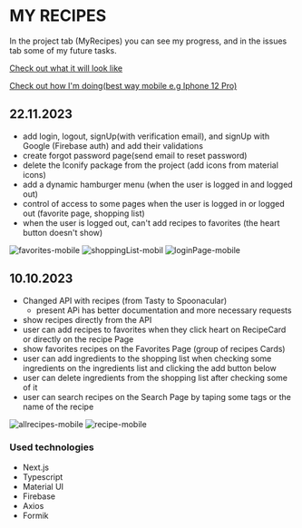 # MY RECIPES

In the project tab (MyRecipes) you can see my progress, and in the issues tab some of my future tasks.

[Check out what it will look like](https://www.figma.com/file/8BWwJ2PLUyNifepVuCOr7P/Lidlomix-przepisy?type=design&node-id=0%3A1&t=9fF9Hv69pNGZbNwE-1)

[Check out how I'm doing(best way mobile e.g Iphone 12 Pro)](https://lidlomix-eight.vercel.app/)

## 22.11.2023
- add login, logout, signUp(with verification email), and signUp with Google (Firebase auth) and add their validations
- create forgot password page(send email to reset password)
- delete the Iconify package from the project (add icons from material icons)
- add a dynamic hamburger menu (when the user is logged in and logged out)
- control of access to some pages when the user is logged in or logged out (favorite page, shopping list)
- when the user is logged out, can't add recipes to favorites (the heart button doesn't show)

![favorites-mobile](https://github.com/annakoruc/lidlomix/assets/95089940/caa22ad6-c1d5-4eda-9b81-acad07fac70e)
![shoppingList-mobil](https://github.com/annakoruc/lidlomix/assets/95089940/f0326281-7736-4374-9b95-d97c468c09e9)
![loginPage-mobile](https://github.com/annakoruc/lidlomix/assets/95089940/3d3bb9a6-b961-4dc6-8977-f9ae84d7e5d1)


## 10.10.2023
- Changed API with recipes (from Tasty to Spoonacular)
  * present APi has better documentation and more necessary requests
- show recipes directly from the API
- user can add recipes to favorites when they click heart on RecipeCard or directly on the recipe Page
- show favorites recipes on the Favorites Page (group of recipes Cards)
- user can add ingredients to the shopping list when checking some ingredients on the ingredients list and clicking the add button below
- user can delete ingredients from the shopping list after checking some of it
- user can search recipes on the Search Page by taping some tags or the name of the recipe



![allrecipes-mobile](https://github.com/annakoruc/lidlomix/assets/95089940/7365662c-b505-4ca8-9216-0218ef0d1978)
![recipe-mobile](https://github.com/annakoruc/lidlomix/assets/95089940/c94a364e-a8e6-4ce7-a3dc-25b407d2f7e5)


### Used technologies
- Next.js
- Typescript
- Material UI
- Firebase
- Axios
- Formik
